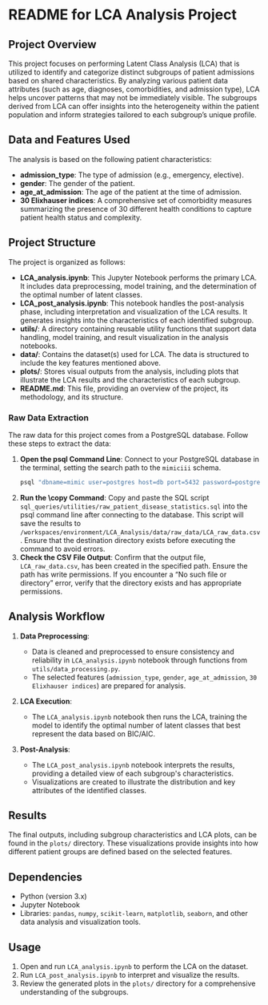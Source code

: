 # README for LCA Analysis Project

## Project Overview
This project focuses on performing Latent Class Analysis (LCA) that is utilized to identify and categorize distinct subgroups of patient admissions based on shared characteristics. By analyzing various patient data attributes (such as age, diagnoses, comorbidities, and admission type), LCA helps uncover patterns that may not be immediately visible. The subgroups derived from LCA can offer insights into the heterogeneity within the patient population and inform strategies tailored to each subgroup’s unique profile.

## Data and Features Used
The analysis is based on the following patient characteristics:
- **admission_type**: The type of admission (e.g., emergency, elective).
- **gender**: The gender of the patient.
- **age_at_admission**: The age of the patient at the time of admission.
- **30 Elixhauser indices**: A comprehensive set of comorbidity measures summarizing the presence of 30 different health conditions to capture patient health status and complexity.

## Project Structure
The project is organized as follows:
- **LCA_analysis.ipynb**: This Jupyter Notebook performs the primary LCA. It includes data preprocessing, model training, and the determination of the optimal number of latent classes.
- **LCA_post_analysis.ipynb**: This notebook handles the post-analysis phase, including interpretation and visualization of the LCA results. It generates insights into the characteristics of each identified subgroup.
- **utils/**: A directory containing reusable utility functions that support data handling, model training, and result visualization in the analysis notebooks.
- **data/**: Contains the dataset(s) used for LCA. The data is structured to include the key features mentioned above.
- **plots/**: Stores visual outputs from the analysis, including plots that illustrate the LCA results and the characteristics of each subgroup.
- **README.md**: This file, providing an overview of the project, its methodology, and its structure.

### Raw Data Extraction
The raw data for this project comes from a PostgreSQL database. Follow these steps to extract the data:

1. **Open the psql Command Line**: Connect to your PostgreSQL database in the terminal, setting the search path to the `mimiciii` schema.
    ```bash
    psql "dbname=mimic user=postgres host=db port=5432 password=postgres options=--search_path=mimiciii"
    ```
2. **Run the \copy Command**: Copy and paste the SQL script `sql_queries/utilities/raw_patient_disease_statistics.sql` into the psql command line after connecting to the database. This script will save the results to `/workspaces/environment/LCA_Analysis/data/raw_data/LCA_raw_data.csv`. Ensure that the destination directory exists before executing the command to avoid errors.
3. **Check the CSV File Output**: Confirm that the output file, `LCA_raw_data.csv`, has been created in the specified path. Ensure the path has write permissions. If you encounter a “No such file or directory” error, verify that the directory exists and has appropriate permissions.


## Analysis Workflow
1. **Data Preprocessing**:
   - Data is cleaned and preprocessed to ensure consistency and reliability in `LCA_analysis.ipynb` notebook through functions from `utils/data_processing.py`.
   - The selected features (`admission_type`, `gender`, `age_at_admission`, `30 Elixhauser indices`) are prepared for analysis.

2. **LCA Execution**:
   - The `LCA_analysis.ipynb` notebook then runs the LCA, training the model to identify the optimal number of latent classes that best represent the data based on BIC/AIC.

3. **Post-Analysis**:
   - The `LCA_post_analysis.ipynb` notebook interprets the results, providing a detailed view of each subgroup's characteristics.
   - Visualizations are created to illustrate the distribution and key attributes of the identified classes.

## Results
The final outputs, including subgroup characteristics and LCA plots, can be found in the `plots/` directory. These visualizations provide insights into how different patient groups are defined based on the selected features.

## Dependencies
- Python (version 3.x)
- Jupyter Notebook
- Libraries: `pandas`, `numpy`, `scikit-learn`, `matplotlib`, `seaborn`, and other data analysis and visualization tools.

## Usage
1. Open and run `LCA_analysis.ipynb` to perform the LCA on the dataset.
2. Run `LCA_post_analysis.ipynb` to interpret and visualize the results.
3. Review the generated plots in the `plots/` directory for a comprehensive understanding of the subgroups.

